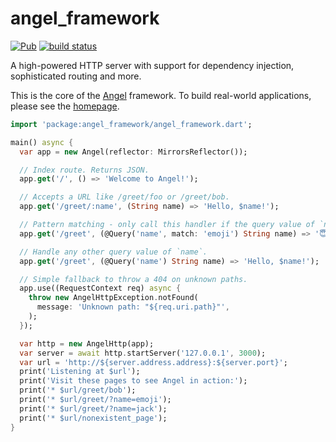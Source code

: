 # angel_framework

[![Pub](https://img.shields.io/pub/v/angel_framework.svg)](https://pub.dartlang.org/packages/angel_framework)
[![build status](https://travis-ci.org/angel-dart/framework.svg)](https://travis-ci.org/angel-dart/framework)

A high-powered HTTP server with support for dependency injection, sophisticated routing and more.

This is the core of the [Angel](https://github.com/angel-dart/angel) framework.
To build real-world applications, please see the [homepage](https://angel-dart.github.io).

```dart
import 'package:angel_framework/angel_framework.dart';

main() async {
  var app = new Angel(reflector: MirrorsReflector());

  // Index route. Returns JSON.
  app.get('/', () => 'Welcome to Angel!');

  // Accepts a URL like /greet/foo or /greet/bob.
  app.get('/greet/:name', (String name) => 'Hello, $name!');

  // Pattern matching - only call this handler if the query value of `name` equals 'emoji'.
  app.get('/greet', (@Query('name', match: 'emoji') String name) => '😇🔥🔥🔥');

  // Handle any other query value of `name`.
  app.get('/greet', (@Query('name') String name) => 'Hello, $name!');

  // Simple fallback to throw a 404 on unknown paths.
  app.use((RequestContext req) async {
    throw new AngelHttpException.notFound(
      message: 'Unknown path: "${req.uri.path}"',
    );
  });

  var http = new AngelHttp(app);
  var server = await http.startServer('127.0.0.1', 3000);
  var url = 'http://${server.address.address}:${server.port}';
  print('Listening at $url');
  print('Visit these pages to see Angel in action:');
  print('* $url/greet/bob');
  print('* $url/greet/?name=emoji');
  print('* $url/greet/?name=jack');
  print('* $url/nonexistent_page');
}
```
